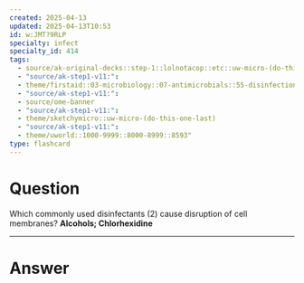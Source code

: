 ```yaml
---
created: 2025-04-13
updated: 2025-04-13T10:53
id: w:JMT?9RLP
specialty: infect
specialty_id: 414
tags:
  - source/ak-original-decks::step-1::lolnotacop::etc::uw-micro-(do-this-one-last)
  - "source/ak-step1-v11:": 
  - theme/firstaid::03-microbiology::07-antimicrobials::55-disinfection-&-sterilization
  - "source/ak-step1-v11:": 
  - source/ome-banner
  - "source/ak-step1-v11:": 
  - theme/sketchymicro::uw-micro-(do-this-one-last)
  - "source/ak-step1-v11:": 
  - theme/uworld::1000-9999::8000-8999::8593"
type: flashcard
---
```


# Question
Which commonly used disinfectants (2) cause disruption of cell membranes?   **Alcohols; Chlorhexidine**

---

# Answer
